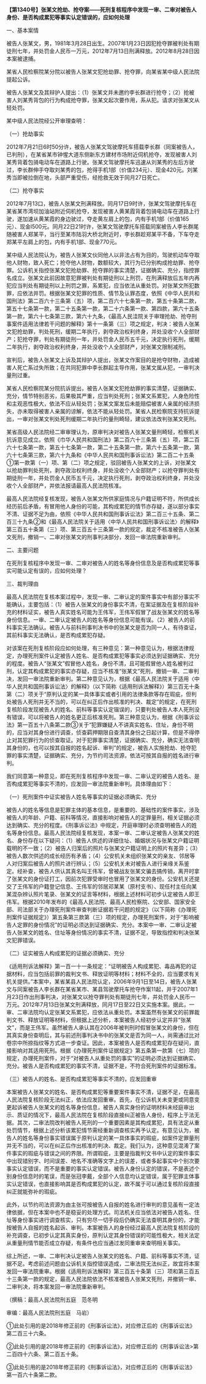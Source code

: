 **【第1340号】张某文抢劫、抢夺案——死刑复核程序中发现一审、二审对被告人身份、是否构成累犯等事实认定错误的，应如何处理**

一、基本案情

被告人张某文，男，1981年3月28日出生。2007年1月23日因犯抢夺罪被判处有期徒刑七年，并处罚金人民币一万元，2012年7月13日刑满释放。2012年8月28日因本案被逮捕。

某省人民检察院某分院以被告人张某文犯抢劫罪、抢夺罪，向某省某中级人民法院提起公诉。

被告人张某文及其辩护人提出：（1）张某文并未邀约李长群进行抢夺；（2）抢被害人刘某秀背包的行为构成抢夺罪，张某文起次要作用，系从犯。请求对张某文从轻处罚。

某中级人民法院经公开审理查明：

（一）抢劫事实

2012年7月21日6时50分许，被告人张某文驾驶摩托车搭载李长群（同案被告人，已判刑），在某省某市钟惺大道东侧新东方建材市场附近伺机抢夺，发现被害人刘某秀背着包骑电动车在道路上行驶。张某文驾驶摩托车迅速从刘某秀的左后方驶过，李长群伸手夺取刘某秀的包，抢得手机1部（价值234元）、现金420元。刘某秀当即被拉倒在地，头部严重受伤，经抢救无效于同月27日死亡。

（二）抢夺事实

2012年7月13口，被告人张某文刑满释放。同月17日9时许，张某文驾驶摩托车在某省某市湾坝加油站附近伺机抢夺，发现被害人黄某霞背着包骑电动车在道路上行驶，遂加速从黄某霞的身边驶过，夺走黄左肩上的包，内有手机1部（价值165元）、现金l500元。同月22日21时许，张某文驾驶摩托车搭载同案被告人李长群尾随被害人郑某平，当行至某市陆羽大桥北附近时，李长群趁郑某平不备，下车夺走郑某平左肩上的包，内有手机1部、现金770元。

某中级人民法院认为，被告人张某文伙同他人以非法占有为目的，驾驶机动车夺取他人财物，致人死亡；抢夺他人财物，数额较大，其行为已分别构成抢劫罪、抢夺罪。公诉机关指控张某文犯抢劫罪、抢夺罪的事实清楚，证据确实、充分，指控罪名成立。张某文此前因故意犯罪被判处有期徒刑以上刑罚，在刑满释放后五年内再犯应当判处有期徒刑以上刑罚之罪，系累犯，应当依法从重处罚。对张某文所犯数罪，应依法并罚。根据张某文犯罪的性质、情节及认罪态度，依照《中华人民共和国刑法》第二百六十三条第（五）项，第二百六十七条第一款，第五十条第二款，第五十七条第一款，第二十五条第一款，第二十六条第一款、第四款，第六十五条第一款，第六十七条第三款，第六十九条，《最高人民洼院关于审理抢劫、抢夺刑事案件适用法律若干问题的解释》第十一条第（三）项之规定，判决：被告人张某文犯抢劫罪，判处死刑，缓期二年执行，剥夺政治权利终身，并处没收个人全部财产；犯抢夺罪，判处有期徒刑一年，并处罚金人民币五千元，决定执行死刑，缓期二年执行，剥夺政治权利终身，并处没收个人全部财产，对张某文限制减刑。

宣判后，被告人张某文上诉及其辩护人提出，张某文作案目的是抢夺财物，造成被害人死亡系过失所致；在共同犯罪中李长群起主导作用，张某文属从犯，一审判决量刑过重。

某省人民检察院某分院抗诉提出，被告人张某文犯抢劫罪的事实清楚，证据确实、充分，情节特别恶劣，后果极其严重，应当判处死刑；张某文系累犯，人身危险性和主观恶性极大，依法不应从轻处罚；张某文案发后未能赔偿被害人亲属的经济损失，亦未取得被害人亲属的谅解，依法不能从轻处罚。某省人民检察院支持抗诉提出，一审对张某文判处死刑缓期二年执行的量刑畸轻，建议依法改判张某文死刑。

某省高级人民法院经二审审理认为，原审判决对被告人张某文量刑畸轻，检察机关抗诉意见成立。依照《巾华人民共和国刑法》第二百六十三条第（五）项，第二百六十七条第一款，第五十七条第一款，第二十五条第一款，第六十五条第一款，第六十七条第三款，第六十九条和《中华人民共和国刑事诉讼法》第二百二十五条①第一款第（一）项、第（二）项之规定，驳回被告人张某文的上诉，对张某文以抢劫罪判处死刑，剥夺政治权利终身，并处没收个人全部财产；以抢夺罪判处有期徒刑一年，并处罚金人民币五千元，决定执行死刑，剥夺政治权利终身，并处没收个人全部财产，并依法报请最高人民法院核准。

最高人民法院经复核发现，被告人张某文所供家庭情况与户籍证明不符，所供成长经历前后矛盾，有冒用他人身份的可能，其构成累犯的情节亦存疑，遂以部分事实不清、证据不足为由，依照《中华人民共和国刑事诉讼法》第二百三十五条、第二百三十九条②和《最高人民法院关于适用〈中华人民共和国刑事诉讼法〉的解释》第三百五十条第（三）项、第三百五十三条第一款的规定，裁定不核准被告人张某文死刑，撤销一、二审对张某文的刑事判决部分，发回一审法院重新审判。

二、主要问题

在死刑复核程序中发现一审、二审对被告人的姓名等身份信息及是否构成累犯等事实可能认定有误的，应如何处理？

三、裁判理由

最高人民法院在复核本案过程中，发现一审、二审认定的案件事实中有部分事实不能确认，主要包括：（1）被告人张某文的身份事实不清，在案证据及在复核阶段补充的材料证实，被告人真实姓名可能为王伟军，王伟军假冒了战友张某文的姓名等身份信息。一审、二审认定被告人的姓名等身份信息可能有误。（2）被告人的前科事实无法确认。被告人与前科刑事判决书中的张某文是否为同一人，有待查证，其前科事实无法确认，是否构成累犯存疑。

对该案在死刑复核阶段应如何处理，有三种意见：第一种意见认为，根据法律规定，办理死刑案件认定被告人姓名、是否构成累犯等事实必须达到证据确实、充分的程度。被告人“张某文”假冒他人姓名，身份不清，且可能假冒他人姓名被判过刑，认定其构成累犯的事实亦存疑，应当不核准“张某文”死刑，撤销一审、二审判决，发回一审法院重新审判。第二种意见认为，根据《最高人民法院关于适用〈中华人民共和国刑事诉讼法〉的解释》（以下简称《适用刑诉法解释》）第三百无十条第（二）项关于“原判认定的某一具体事实或者引用的法律条款等存在瑕疵，但判处被告人死刑并无不当的，可以在纠正后作出核准的判决、裁定”的规定，在死刑复核阶段发现被告人的姓名、前科等事实认定锴误的，只要判处被告人本人死刑没有错误，可以将被告人的姓名更正后核准死刑。第三种意见认为，根据《刑事诉讼法》第一百五十八条第二款③关于“犯罪嫌疑人不讲真实姓名、住址，身份不明的，应当对其身份进行调查，侦查羁押期限自查清其身份之日起计算，但是不得停止对其犯罪行为的侦查取证。对于犯罪事实清楚，证据确实、充分，确实无法查明其身份的，也可以按其自报的姓名起诉、审判”的规定，被告人实施抢劫、抢夺犯罪的事实清楚，证据确实、充分，为节约司法资源，依法可按其自报的姓名进行审判。

我们同意第一种意见，即在死刑复核程序中发现一审、二审认定的被告人姓名、是否构成累犯等事实不清的，应发回一审法院重新审判。具体理由如下：

（一）死刑案件中证实被告人姓名等事实的证据必须确实、充分

被告人的姓名等信息是犯罪主体的基本信息，是重要的、基础性的案件事实，涉及被告人的年龄、户籍、前科等情况，直接影响对被告人的定罪量刑，相关证据必须达到确实、充分的程度。《刑事诉讼法》中规定，开庭审理时必须查明被告人的姓名等身份信息。最高人民法院经复核发现，本案一审、二审认定被告人张某文的姓名、身份存在以下疑问：（1）被告人供述的详细住址、婚姻状况与张某文户籍证明载明的不一致；（2）被告人归案后的照片与张某文户籍证明上的照片有差异；（3）被告人数次供述的成长经历有矛盾；（4）公安机关未组织张某文的亲友、邻居等人对归案后被告人的照片进行辨认；（5）公安机关未对被告人进行亲缘关系鉴定。经补查，被告人供认其真名叫王伟军，曾被战友张某文骗去搞传销，离开时拿了张某文的身份证打工，因前次犯罪受审时也冒用了张某文的身份。公安机关还提交了王伟军的户籍登记信息、王伟军的邻居邓某某（原村支书）、现任村主任向某某混杂辨认照片笔录、张某文的证言等材料，根据上述材料可初步认定被告人即王伟军。根据2010年发布的《最高人民法院、最高人民检察院、公安部、国家安全部、司法部关于办理死刑案件审查判断证据若干问题的规定》（以下简称《办理死刑案件证据规定》）第五条第三款第（三）项的规定，办理死刑案件，对于“影响被告人定罪的身份情况”的证明必须达到证据确实、充分。本案中一审、二审认定被告人张某文的姓名、住址等身份情况的事实不清，证据不足，导致指控和判决张某文犯罪错误。

（二）证实被告人构成累犯的证据必须确实、充分

《适用刑诉法解释》第一百一十一条规定：“证明被告人构成累犯、毒品再犯的证据材料，应当包括前罪的裁判文书、释放证明等材料；材料不全的，应当要求有关机关提供。”本案中，某省某县人民法院认定，2006年9月1日至14日，被告人张某文与同案被告人李长群在某省某市、某县驾驶摩托车抢夺作案11起，并于2007年1月23日作出刑事判决，对张某文以抢夺罪判处有期徒刑七年，并处罚金人民币一万元。2012年7月13日张某文刑满释放，同月17日至22日又实施本案。据此，一审、二审法院均认定张某文系累犯，应依法从重处罚。本案虽然有张某文的前罪裁判文书、释放证明等材料，但根据上述分析，本案被告人经初步认定并非“张某文”，而是王伟军。虽然被告人承认其在2006年被判刑时假冒张某文的身份，但在其真实身份查明后，其与前述刑事判决书中的张某文是否为同一人，尚需通过比对卷宗中所捺指纹等方式进一步查证。因此，本案被告人是否构成累犯存在疑问，直接影响对其适用死刑。根据《办理死刑案件证据规定》第五条第一款第（七）项的规定，办理死刑案件，对于“对被告人从重处罚的事实”的证明必须达到证据确实、充分。被告人是否构成累犯的事实不清，证据不是，不符合死刑案件的证据标准。

（三）被告人的姓名、是否构成累犯等事实不清的，应发回重审

本案被告人张某文的姓名、是否构成累犯等重要案件事实不清，证据不足，在最高人民法院复核阶段无法纠正，依法应发回重审。首先，在公诉机关未变更或同意变更起诉被告人张某文的姓名等身份信息，被告人真实身份的证明材料未经庭审出示、质证的情况下，最高人民法院在复核阶段直接纠正被告人身份，程序上于法无据。其次，二审法院改判被告人死刑的一个重要因素是其构成累犯，具有法定从重处罚情节，根据上述分析该累犯情节需经重新调查核实再予认定。有意见认为，被告人的姓名等身份事实错误属于原判认定的某一具体事实的瑕疵，如案件定罪量刑并无不当的，可以在纠正后作出核准的判决、裁定。我们认为，这种意见混淆了案件事实的瑕疵与错误之间的界限。所谓瑕疵，主要是指裁判文书中认定的案件事实中出现错别字、时间误差、地名不准确等文字上的误差，或者多起事实中个别次要事实认定错误，而不是重要的事实认定错误。被告人身份认定的错误，不是表述个别身份信息时的笔误，而是张冠李戴，全部个人信息均认定错误，属于犯罪主体事实认定错误，也直接影响其是否构成累犯的认定，故不属于可以通过复核阶段直接纠正就能弥补的瑕疵。

此外，以节约司法资源为由主张可按被告人自报的姓名进行审判的意见虽有一定法律依据，但在本案中也不是稳妥的处理方式。司法机关应当依法对被告人姓名、住址等身份事实进行调查核实，只有穷尽一切手段后仍确实无法查明其身份的，才能按被告人自报的姓名起诉、审判。本案被告人的身份经过最高人民法院复核阶段的补充调查，已初步认定其真实身份，原判认定其身份错误的可能性极大，相关法定从重量刑情节能否成立存疑，有条件也应当通过发同重审来查明相关事实。

综上所述，一审、二审判决认定被告人张某文的姓名、户籍、前科等事实不清，证据不足。考虑前述问题由公诉机关指控错误造成，二审法院无法纠正，故宜将本案发回一审法院重审。根据《适用刑诉法解释》第三百五十条第（三）项和第三百五十三条第一款的规定，最高人民法院依法不核准被告人张某文死刑，并撤销一审、二审判决，将本案发回一审法院重新审判。

（撰稿：最高人民法院刑五庭　范冬明

审编：最高人民法院刑五庭　马岩）

①此处引用的是2018年修正前的《刑事诉讼法》，对应修正后的《刑事诉讼法》第二百三十六条。

②此处引用的是2018年修正前的《刑事诉讼法》，对应修正后的《刑事诉讼法>第二百四十六条、第二百五十条。

③此处引用的是2018年修正前的《刑事诉讼法》，对应修正后的《刑事诉讼法》第一百六十条第二款。